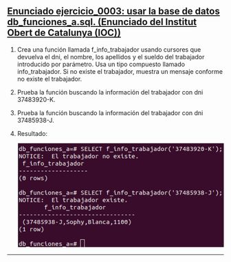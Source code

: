 <h2><a href="https://github.com/sufigueroa87/dam/blob/main/postgreSQL/funciones/db_funciones_a.sql">Enunciado ejercicio_0003: usar la base de datos db_funciones_a.sql. (Enunciado del Institut Obert de Catalunya (IOC))</a></h2>
<div>
<ol>
	<li>
   		<p>
	   		Crea una función llamada f_info_trabajador usando cursores que devuelva el dni, el nombre, los apellidos y el sueldo del trabajador introducido por parámetro. Usa un tipo compuesto llamado info_trabajador. Si no existe el trabajador, muestra un mensaje conforme no existe el trabajador.
   		</p>
   	</li>
   	<li>
   		<p>
	   		Prueba la función buscando la información del trabajador con dni 37483920-K.
   		</p>
   	</li>
   	<li>
   		<p>
	   		Prueba la función buscando la información del trabajador con dni 37485938-J.
   		</p>
   	</li>
   	<li>
   		<p>
	   		Resultado:
   		</p>
   		<img src="https://raw.githubusercontent.com/sufigueroa87/dam/main/postgreSQL/funciones/ejercicio_0003/ejercicio_0003_resultado.png"/>
   	</li>
</ol>
</div>
<hr/>
